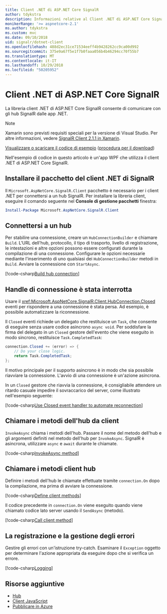 ```yaml
---
title: Client .NET di ASP.NET Core SignalR
author: tdykstra
description: Informazioni relative al Client .NET di ASP.NET Core SignalR
monikerRange: '>= aspnetcore-2.1'
ms.author: tdykstra
ms.custom: mvc
ms.date: 09/10/2018
uid: signalr/dotnet-client
ms.openlocfilehash: 488d2ec31ce71534eeff4b9428262cc9ca00d992
ms.sourcegitcommit: 375e9a67f5e1f7b0faaa056b4b46294cc70f55b7
ms.translationtype: MT
ms.contentlocale: it-IT
ms.lasthandoff: 10/29/2018
ms.locfileid: "50205952"
---
```

# <a name="aspnet-core-signalr-net-client"></a>Client .NET di ASP.NET Core SignalR

La libreria client .NET di ASP.NET Core SignalR consente di comunicare con gli hub SignalR dalle app .NET.

> [!NOTE]
> Xamarin sono previsti requisiti speciali per la versione di Visual Studio. Per altre informazioni, vedere [SignalR Client 2.1.1 in Xamarin](https://github.com/aspnet/Announcements/issues/305).

[Visualizzare o scaricare il codice di esempio](https://github.com/aspnet/Docs/tree/master/aspnetcore/signalr/dotnet-client/sample) ([procedura per il download](xref:index#how-to-download-a-sample))

Nell'esempio di codice in questo articolo è un'app WPF che utilizza il client .NET di ASP.NET Core SignalR.

## <a name="install-the-signalr-net-client-package"></a>Installare il pacchetto del client .NET di SignalR

Il `Microsoft.AspNetCore.SignalR.Client` pacchetto è necessario per i client .NET per connettersi a un hub SignalR. Per installare la libreria client, eseguire il comando seguente nel **Console di gestione pacchetti** finestra:

```powershell
Install-Package Microsoft.AspNetCore.SignalR.Client
```

## <a name="connect-to-a-hub"></a>Connettersi a un hub

Per stabilire una connessione, creare un `HubConnectionBuilder` e chiamare `Build`. L'URL dell'hub, protocollo, il tipo di trasporto, livello di registrazione, le intestazioni e altre opzioni possono essere configurati durante la compilazione di una connessione. Configurare le opzioni necessarie mediante l'inserimento di uno qualsiasi dei `HubConnectionBuilder` metodi in `Build`. Avviare la connessione con `StartAsync`.

[!code-csharp[Build hub connection](dotnet-client/sample/signalrchatclient/MainWindow.xaml.cs?name=snippet_MainWindowClass&highlight=15-17,39)]

## <a name="handle-lost-connection"></a>Handle di connessione è stata interrotta

Usare il <xref:Microsoft.AspNetCore.SignalR.Client.HubConnection.Closed> eventi per rispondere a una connessione è stata persa. Ad esempio, è possibile automatizzare la riconnessione.

Il `Closed` eventi richiede un delegato che restituisce un `Task`, che consente di eseguire senza usare codice asincrono `async void`. Per soddisfare la firma del delegato in un `Closed` gestore dell'evento che viene eseguito in modo sincrono, restituisce `Task.CompletedTask`:

```csharp
connection.Closed += (error) => {
    // Do your close logic.
    return Task.CompletedTask;
};
```

Il motivo principale per il supporto asincrono è in modo che sia possibile riavviare la connessione. L'avvio di una connessione è un'azione asincrona.

In un `Closed` gestore che riavvia la connessione, è consigliabile attendere un ritardo casuale impedire il sovraccarico del server, come illustrato nell'esempio seguente:

[!code-csharp[Use Closed event handler to automate reconnection](dotnet-client/sample/signalrchatclient/MainWindow.xaml.cs?name=snippet_ClosedRestart)]

## <a name="call-hub-methods-from-client"></a>Chiamare i metodi dell'hub da client

`InvokeAsync` chiama i metodi dell'hub. Passare il nome del metodo dell'hub e gli argomenti definiti nel metodo dell'hub per `InvokeAsync`. SignalR è asincrona, utilizzare `async` e `await` durante le chiamate.

[!code-csharp[InvokeAsync method](dotnet-client/sample/signalrchatclient/MainWindow.xaml.cs?name=snippet_InvokeAsync)]

## <a name="call-client-methods-from-hub"></a>Chiamare i metodi client hub

Definire i metodi dell'hub le chiamate effettuate tramite `connection.On` dopo la compilazione, ma prima di avviare la connessione.

[!code-csharp[Define client methods](dotnet-client/sample/signalrchatclient/MainWindow.xaml.cs?name=snippet_ConnectionOn)]

Il codice precedente in `connection.On` viene eseguito quando viene chiamato codice lato server usando il `SendAsync` (metodo).

[!code-csharp[Call client method](dotnet-client/sample/signalrchat/hubs/chathub.cs?name=snippet_SendMessage)]

## <a name="error-handling-and-logging"></a>La registrazione e la gestione degli errori

Gestire gli errori con un'istruzione try-catch. Esaminare il `Exception` oggetto per determinare l'azione appropriata da eseguire dopo che si verifica un errore.

[!code-csharp[Logging](dotnet-client/sample/signalrchatclient/MainWindow.xaml.cs?name=snippet_ErrorHandling)]

## <a name="additional-resources"></a>Risorse aggiuntive

* [Hub](xref:signalr/hubs)
* [Client JavaScript](xref:signalr/javascript-client)
* [Pubblicare in Azure](xref:signalr/publish-to-azure-web-app)
